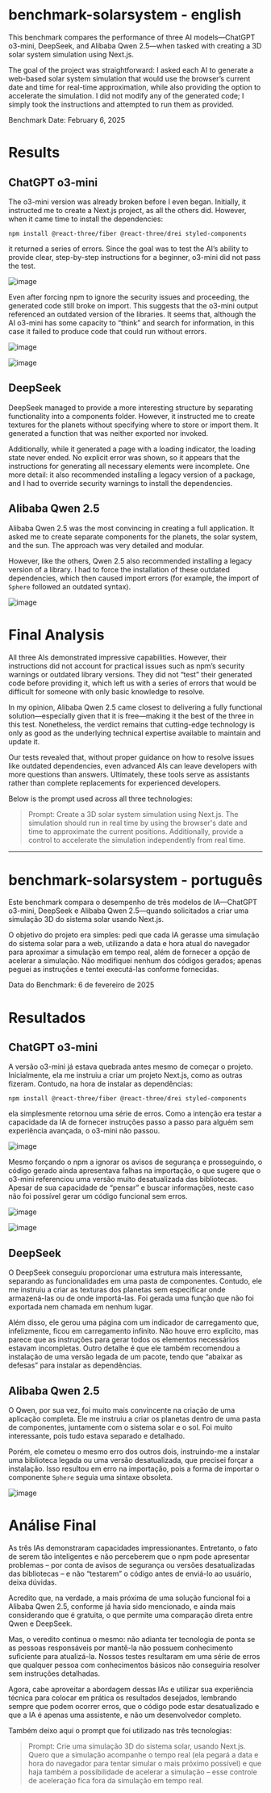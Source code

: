 # benchmark-solarsystem - english
This benchmark compares the performance of three AI models—ChatGPT o3-mini, DeepSeek, and Alibaba Qwen 2.5—when tasked with creating a 3D solar system simulation using Next.js.

The goal of the project was straightforward: I asked each AI to generate a web-based solar system simulation that would use the browser’s current date and time for real-time approximation, while also providing the option to accelerate the simulation. I did not modify any of the generated code; I simply took the instructions and attempted to run them as provided.

Benchmark Date: February 6, 2025

# Results
## ChatGPT o3-mini
The o3-mini version was already broken before I even began. Initially, it instructed me to create a Next.js project, as all the others did. However, when it came time to install the dependencies:
```nginx
npm install @react-three/fiber @react-three/drei styled-components
```
it returned a series of errors. Since the goal was to test the AI’s ability to provide clear, step-by-step instructions for a beginner, o3-mini did not pass the test.

![image](https://github.com/user-attachments/assets/12c3fe7c-828f-4602-95bf-87b75159d3fe)

Even after forcing npm to ignore the security issues and proceeding, the generated code still broke on import. This suggests that the o3-mini output referenced an outdated version of the libraries. It seems that, although the AI o3-mini has some capacity to “think” and search for information, in this case it failed to produce code that could run without errors.

![image](https://github.com/user-attachments/assets/ffa0eea9-7b27-407a-a98c-6c84e3c5376c)

![image](https://github.com/user-attachments/assets/005d29cb-dd3b-4463-960a-869a06a3f657)

## DeepSeek
DeepSeek managed to provide a more interesting structure by separating functionality into a components folder. However, it instructed me to create textures for the planets without specifying where to store or import them. It generated a function that was neither exported nor invoked.

Additionally, while it generated a page with a loading indicator, the loading state never ended. No explicit error was shown, so it appears that the instructions for generating all necessary elements were incomplete. One more detail: it also recommended installing a legacy version of a package, and I had to override security warnings to install the dependencies.

## Alibaba Qwen 2.5
Alibaba Qwen 2.5 was the most convincing in creating a full application. It asked me to create separate components for the planets, the solar system, and the sun. The approach was very detailed and modular.

However, like the others, Qwen 2.5 also recommended installing a legacy version of a library. I had to force the installation of these outdated dependencies, which then caused import errors (for example, the import of `Sphere` followed an outdated syntax).

![image](https://github.com/user-attachments/assets/ae04dbad-2e00-4bac-b5c0-5d3ac61d2e36)

# Final Analysis
All three AIs demonstrated impressive capabilities. However, their instructions did not account for practical issues such as npm’s security warnings or outdated library versions. They did not “test” their generated code before providing it, which left us with a series of errors that would be difficult for someone with only basic knowledge to resolve.

In my opinion, Alibaba Qwen 2.5 came closest to delivering a fully functional solution—especially given that it is free—making it the best of the three in this test. Nonetheless, the verdict remains that cutting-edge technology is only as good as the underlying technical expertise available to maintain and update it.

Our tests revealed that, without proper guidance on how to resolve issues like outdated dependencies, even advanced AIs can leave developers with more questions than answers. Ultimately, these tools serve as assistants rather than complete replacements for experienced developers.

Below is the prompt used across all three technologies:

> Prompt: Create a 3D solar system simulation using Next.js. The simulation should run in real time by using the browser's date and time to approximate the current positions. Additionally, provide a control to accelerate the simulation independently from real time.


---

# benchmark-solarsystem - português

Este benchmark compara o desempenho de três modelos de IA—ChatGPT o3-mini, DeepSeek e Alibaba Qwen 2.5—quando solicitados a criar uma simulação 3D do sistema solar usando Next.js.

O objetivo do projeto era simples: pedi que cada IA gerasse uma simulação do sistema solar para a web, utilizando a data e hora atual do navegador para aproximar a simulação em tempo real, além de fornecer a opção de acelerar a simulação. Não modifiquei nenhum dos códigos gerados; apenas peguei as instruções e tentei executá-las conforme fornecidas.

Data do Benchmark: 6 de fevereiro de 2025

# Resultados
## ChatGPT o3-mini
A versão o3-mini já estava quebrada antes mesmo de começar o projeto. Inicialmente, ela me instruiu a criar um projeto Next.js, como as outras fizeram. Contudo, na hora de instalar as dependências:
```nginx
npm install @react-three/fiber @react-three/drei styled-components
```
ela simplesmente retornou uma série de erros. Como a intenção era testar a capacidade da IA de fornecer instruções passo a passo para alguém sem experiência avançada, o o3-mini não passou.

![image](https://github.com/user-attachments/assets/edae86c2-1060-43d6-9086-40fd8b7c19d9)

Mesmo forçando o npm a ignorar os avisos de segurança e prosseguindo, o código gerado ainda apresentava falhas na importação, o que sugere que o o3-mini referenciou uma versão muito desatualizada das bibliotecas. Apesar de sua capacidade de “pensar” e buscar informações, neste caso não foi possível gerar um código funcional sem erros.

![image](https://github.com/user-attachments/assets/9db929c6-b630-4420-ad2b-e382dd1733e6)

![image](https://github.com/user-attachments/assets/57b29520-0fe8-4efe-a6ea-01a96a1ca3c5)

## DeepSeek
O DeepSeek conseguiu proporcionar uma estrutura mais interessante, separando as funcionalidades em uma pasta de componentes. Contudo, ele me instruiu a criar as texturas dos planetas sem especificar onde armazená-las ou de onde importá-las. Foi gerada uma função que não foi exportada nem chamada em nenhum lugar.

Além disso, ele gerou uma página com um indicador de carregamento que, infelizmente, ficou em carregamento infinito. Não houve erro explícito, mas parece que as instruções para gerar todos os elementos necessários estavam incompletas. Outro detalhe é que ele também recomendou a instalação de uma versão legada de um pacote, tendo que “abaixar as defesas” para instalar as dependências.

## Alibaba Qwen 2.5
O Qwen, por sua vez, foi muito mais convincente na criação de uma aplicação completa. Ele me instruiu a criar os planetas dentro de uma pasta de componentes, juntamente com o sistema solar e o sol. Foi muito interessante, pois tudo estava separado e detalhado.

Porém, ele cometeu o mesmo erro dos outros dois, instruindo-me a instalar uma biblioteca legada ou uma versão desatualizada, que precisei forçar a instalação. Isso resultou em erro na importação, pois a forma de importar o componente `Sphere` seguia uma sintaxe obsoleta.

![image](https://github.com/user-attachments/assets/ae04dbad-2e00-4bac-b5c0-5d3ac61d2e36)

# Análise Final
As três IAs demonstraram capacidades impressionantes. Entretanto, o fato de serem tão inteligentes e não perceberem que o npm pode apresentar problemas – por conta de avisos de segurança ou versões desatualizadas das bibliotecas – e não “testarem” o código antes de enviá-lo ao usuário, deixa dúvidas.

Acredito que, na verdade, a mais próxima de uma solução funcional foi a Alibaba Qwen 2.5, conforme já havia sido mencionado, e ainda mais considerando que é gratuita, o que permite uma comparação direta entre Qwen e DeepSeek.

Mas, o veredito continua o mesmo: não adianta ter tecnologia de ponta se as pessoas responsáveis por mantê-la não possuem conhecimento suficiente para atualizá-la. Nossos testes resultaram em uma série de erros que qualquer pessoa com conhecimentos básicos não conseguiria resolver sem instruções detalhadas.

Agora, cabe aproveitar a abordagem dessas IAs e utilizar sua experiência técnica para colocar em prática os resultados desejados, lembrando sempre que podem ocorrer erros, que o código pode estar desatualizado e que a IA é apenas uma assistente, e não um desenvolvedor completo.

Também deixo aqui o prompt que foi utilizado nas três tecnologias:
> Prompt: Crie uma simulação 3D do sistema solar, usando Next.js. Quero que a simulação acompanhe o tempo real (ela pegará a data e hora do navegador para tentar simular o mais próximo possível) e que haja também a possibilidade de acelerar a simulação – esse controle de aceleração fica fora da simulação em tempo real.